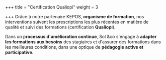 +++
title = "Certification Qualiopi"
weight = 3

+++
Grâce à notre partenaire KEPOS, **organisme de formation**, nos interventions suivent les prescriptions les plus récentes en matière de qualité et suivi des formations (certification **Qualiopi**).

Dans un p**rocessus d'amélioration continue**, Sol &co s'engage à **adapter les formations aux besoins** des stagiaires et d'assurer des formations dans les meilleures conditions, dans une optique de **pédagogie active et participative**.
